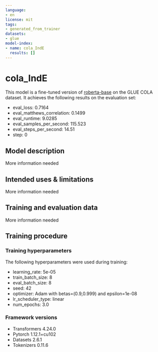 ```yaml
---
language:
- en
license: mit
tags:
- generated_from_trainer
datasets:
- glue
model-index:
- name: cola_IndE
  results: []
---
```


<!-- This model card has been generated automatically according to the information the Trainer had access to. You
should probably proofread and complete it, then remove this comment. -->

# cola_IndE

This model is a fine-tuned version of [roberta-base](https://huggingface.co/roberta-base) on the GLUE COLA dataset.
It achieves the following results on the evaluation set:
- eval_loss: 0.7164
- eval_matthews_correlation: 0.1499
- eval_runtime: 9.0285
- eval_samples_per_second: 115.523
- eval_steps_per_second: 14.51
- step: 0

## Model description

More information needed

## Intended uses & limitations

More information needed

## Training and evaluation data

More information needed

## Training procedure

### Training hyperparameters

The following hyperparameters were used during training:
- learning_rate: 5e-05
- train_batch_size: 8
- eval_batch_size: 8
- seed: 42
- optimizer: Adam with betas=(0.9,0.999) and epsilon=1e-08
- lr_scheduler_type: linear
- num_epochs: 3.0

### Framework versions

- Transformers 4.24.0
- Pytorch 1.12.1+cu102
- Datasets 2.6.1
- Tokenizers 0.11.6
